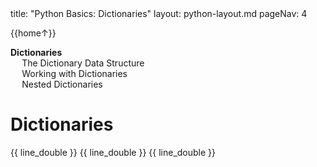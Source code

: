 <frontmatter>
title: "Python Basics: Dictionaries"
layout: python-layout.md
pageNav: 4
</frontmatter>

<div class="website-content" id="main">
<div id="toc">

{{home↑}}
* [**Dictionaries**](#lists)
  * [The Dictionary Data Structure](#the-dictionary-data-structure)
  * [Working with Dictionaries](#working-with-dictionaries)
  * [Nested Dictionaries](#nested-dictionaries)

  
</div>
<div id="main">

# Dictionaries

<include src="../dictionaries-intro/text.md" />{{ line_double }}
<include src="../dictionaries-workingWith/text.md" />{{ line_double }}
<include src="../dictionaries-nested/text.md" />{{ line_double }}

</div>
</div>